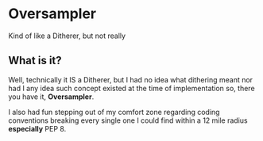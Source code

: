 # Oversampler
Kind of like a Ditherer, but not really

## What is it?
Well, technically it IS a Ditherer, but I had no idea what dithering meant nor had I any idea such concept existed at the time of implementation so, there you have it, **Oversampler**.

I also had fun stepping out of my comfort zone regarding coding conventions breaking every single one I could find within a 12 mile radius **especially** PEP 8.
